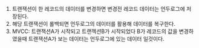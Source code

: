 1. 트랜잭션이 한 레코드의 데이터를 변경하면 변경전 레코드 데이터는 언두로그에 저장된다.
1. 해당 트랜잭션이 롤백되면 언두로그의 데이터를 활용해 데이터를 복구한다. 
1. MVCC: 트랜잭션A가 시작되고 트랜젝션B가 시작되었다 B가 레코드의 값을 변경하였을때 트랜잭션A가 보는 데이터는 언두로그에 있는 데이터 일것이다. 
